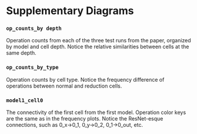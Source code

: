 # Supplementary Diagrams

### `op_counts_by depth`
Operation counts from each of the three test runs from the paper, organized by model and cell depth. Notice the relative similarities between cells at the same depth.

### `op_counts_by_type`
Operation counts by cell type. Notice the frequency difference of operations between normal and reduction cells.

### `model1_cell0`
The connectivity of the first cell from the first model. Operation color keys are the same as in the frequency plots. Notice the ResNet-esque connections, such as 0_x->0_1, 0_y->0_2, 0_1->0_out, etc.

